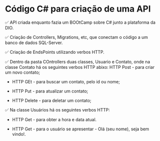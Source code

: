 # Código C# para criação de uma API

✅ API criada enquanto fazia um BOOtCamp sobre C# junto a plataforma da DIO.

✅ Criação de Controllers, Migrations, etc, que conectam o código a um banco de dados SQL-Server.

✅ Criação de EndsPoints utilizando verbos HTTP.

✅ Dentro da pasta COntrollers duas classes, Usuario e Contato, onde na classe Contato há os seguintes verbos HTTP abixo: 
 HTTP Post - para criar um novo contato;

   - HTTP GEt - para buscar um contato, pelo id ou nome;

   - HTTP Put - para atualizar um contato;
 
   - HTTP Delete - para deletar um contato;
 
✅ Na classe Usuários há os seguintes verbos HTTP:
 
   - HTTP Get - para obter a hora e data atual.
 
   - HTTP Get - para o usuário se apresentar - Olá (seu nome), seja bem vindo!.

